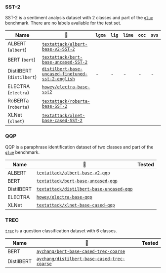 ### SST-2

SST-2 is a sentiment analysis dataset with 2 classes and part of the [`glue`](https://huggingface.co/datasets/viewer/?dataset=glue&config=sst2) benchmark.
There are no labels available for the test set.

Name | 🤗 | `lgxa` | `lig` | `lime` | `occ` | `svs` 
--- | --- | --- | --- | --- | --- | ---
ALBERT (`albert`) | [`textattack/albert-base-v2-SST-2`](https://huggingface.co/textattack/albert-base-v2-SST-2)
BERT (`bert`) | [`textattack/bert-base-uncased-SST-2`](https://huggingface.co/textattack/bert-base-uncased-SST-2) |
DistilBERT (`distilbert`) | [`distilbert-base-uncased-finetuned-sst-2-english`](https://huggingface.co/distilbert-base-uncased-finetuned-sst-2-english) | - | - | - | - | -
ELECTRA (`electra`) | [`howey/electra-base-sst2`](https://huggingface.co/howey/electra-base-sst2)
RoBERTa (`roberta`) | [`textattack/roberta-base-SST-2`](https://huggingface.co/textattack/roberta-base-SST-2)
XLNet (`xlnet`) | [`textattack/xlnet-base-cased-SST-2`](https://huggingface.co/textattack/xlnet-base-cased-SST-2)


### QQP

QQP is a paraphrase identification dataset of two classes and part of the [`glue`](https://huggingface.co/datasets/viewer/?dataset=glue&config=qqp) benchmark.

Name | 🤗 | Tested
--- | --- | ---
ALBERT | [`textattack/albert-base-v2-qqp`](https://huggingface.co/textattack/albert-base-v2-QQP)
BERT | [`textattack/bert-base-uncased-qqp`](https://huggingface.co/textattack/bert-base-uncased-QQP)
DistilBERT | [`textattack/distilbert-base-uncased-qqp`](https://huggingface.co/textattack/distilbert-base-uncased-QQP)
ELECTRA | [`howey/electra-base-qqp`](https://huggingface.co/howey/electra-base-qqp)
XLNet | [`textattack/xlnet-base-cased-qqp`](https://huggingface.co/textattack/xlnet-base-cased-QQP)


### TREC

[`trec`](https://huggingface.co/datasets/viewer/?dataset=trec) is a question classification dataset with 6 classes.

Name | 🤗 | Tested
--- | --- | ---
BERT | [`aychang/bert-base-cased-trec-coarse`](https://huggingface.co/aychang/bert-base-cased-trec-coarse)
DistilBERT | [`aychang/distilbert-base-cased-trec-coarse`](https://huggingface.co/aychang/distilbert-base-cased-trec-coarse)

